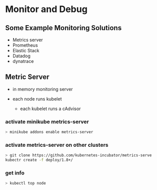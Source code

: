 # Monitor and Debug

## Some Example Monitoring Solutions
- Metrics server
- Prometheus
- Elastic Stack
- Datadog
- dynatrace

## Metric Server
- in memory monitoring server

- each node runs kubelet
  - each kubelet runs a cAdvisor

### activate minikube metrics-server
```bash
> minikube addons enable metrics-server
```

### activate metrics-server on other clusters
```bash
> git clone https://github.com/kubernetes-incubator/metrics-serve
kubectr create -f deploy/1.8+/
```

### get info
```bash
> kubectl top node 
```
